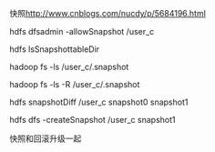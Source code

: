 快照<http://www.cnblogs.com/nucdy/p/5684196.html>

hdfs dfsadmin -allowSnapshot /user_c

hdfs lsSnapshottableDir

hadoop fs -ls  /user_c/.snapshot

hadoop fs -ls -R /user_c/.snapshot

hdfs snapshotDiff /user_c  snapshot0 snapshot1

hdfs dfs -createSnapshot /user_c snapshot1

快照和回滚升级一起
